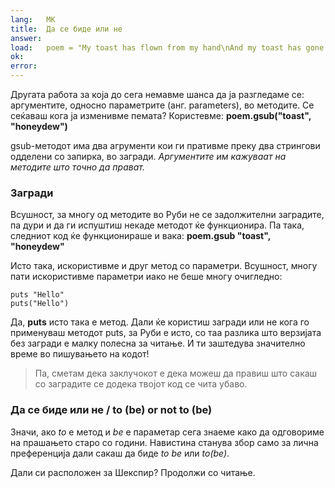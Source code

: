 ```yaml
---
lang:   MK
title:  Да се биде или не
answer:
load:   poem = "My toast has flown from my hand\nAnd my toast has gone to the moon.\nYada yada yada\n"
ok:
error:
---
```


Другата работа за која до сега немавме шанса да ја разгледаме се: аргументите, односно параметрите (анг. parameters), во методите.
Се сеќаваш кога ја изменивме пемата? Користевме:
__poem.gsub("toast", "honeydew")__

gsub-методот има два агрументи кои ги пративме преку два стрингови одделени со запирка, во загради.
_Аргументите им кажуваат на методите што точно да прават._

### Загради
Всушност, за многу од методите во Руби не се задолжителни заградите, па дури и да ги испуштиш некаде методот ќе функционира. Па така, следниот код ќе функционираше и вака:
__poem.gsub "toast", "honeydew"__

Исто така, искористивме и друг метод со параметри. Всушност, многу пати искористивме параметри иако не беше 
многу очигледно:

    puts "Hello"
    puts("Hello")

Да, __puts__ исто така е метод. Дали ќе користиш загради или не кога го применуваш методот puts, за
Руби е исто, со таа разлика што верзијата без загради е малку полесна за читање. И ти заштедува значително време
во пишувањето на кодот!

> Па, сметам дека заклучокот е дека можеш да правиш што сакаш со заградите се додека твојот код
> се чита убаво.

### Да се биде или не / to (be) or not to (be)
Значи, ако _to_ е метод и _be_ е параметар сега знаеме како да одговориме на прашањето старо со години.
Навистина станува збор само за лична преференција дали сакаш да биде _to be_ или _to(be)_.

Дали си расположен за Шекспир? Продолжи со читање.
